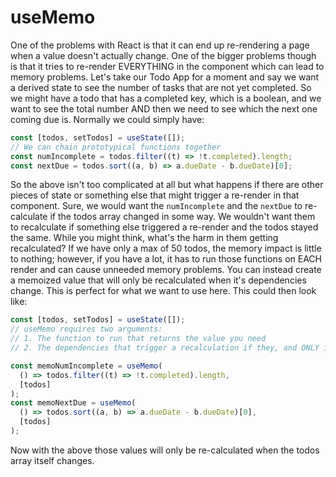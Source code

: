 # useMemo

One of the problems with React is that it can end up re-rendering a page when a value doesn't actually change. One of the bigger problems though is that it tries to re-render EVERYTHING in the component which can lead to memory problems. Let's take our Todo App for a moment and say we want a derived state to see the number of tasks that are not yet completed. So we might have a todo that has a completed key, which is a boolean, and we want to see the total number AND then we need to see which the next one coming due is. Normally we could simply have:

```javascript
const [todos, setTodos] = useState([]);
// We can chain prototypical functions together
const numIncomplete = todos.filter((t) => !t.completed).length;
const nextDue = todos.sort((a, b) => a.dueDate - b.dueDate)[0];
```

So the above isn't too complicated at all but what happens if there are other pieces of state or something else that might trigger a re-render in that component. Sure, we would want the `numIncomplete` and the `nextDue` to re-calculate if the todos array changed in some way. We wouldn't want them to recalculate if something else triggered a re-render and the todos stayed the same. While you might think, what's the harm in them getting recalculated? If we have only a max of 50 todos, the memory impact is little to nothing; however, if you have a lot, it has to run those functions on EACH render and can cause unneeded memory problems. You can instead create a memoized value that will only be recalculated when it's dependencies change. This is perfect for what we want to use here. This could then look like:

```javascript
const [todos, setTodos] = useState([]);
// useMemo requires two arguments:
// 1. The function to run that returns the value you need
// 2. The dependencies that trigger a recalculation if they, and ONLY if they, change.

const memoNumIncomplete = useMemo(
  () => todos.filter((t) => !t.completed).length,
  [todos]
);
const memoNextDue = useMemo(
  () => todos.sort((a, b) => a.dueDate - b.dueDate)[0],
  [todos]
);
```

Now with the above those values will only be re-calculated when the todos array itself changes.
